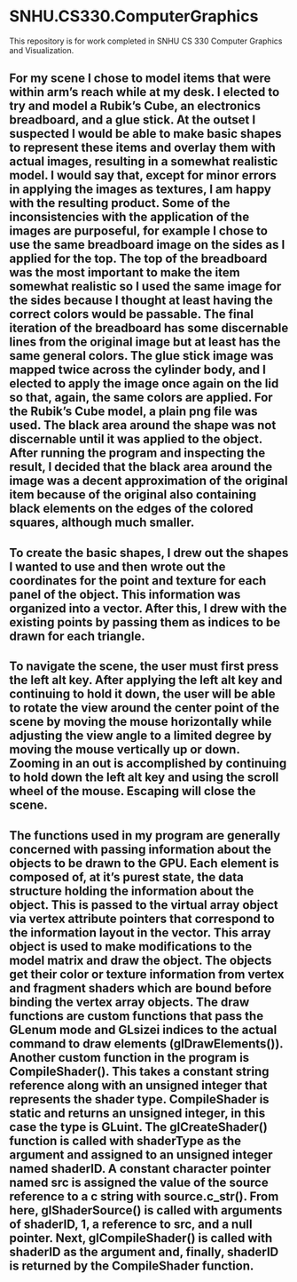 # SNHU.CS330.ComputerGraphics
This repository is for work completed in SNHU CS 330 Computer Graphics and Visualization.

## For my scene I chose to model items that were within arm’s reach while at my desk. I elected to try and model a Rubik’s Cube, an electronics breadboard, and a glue stick. At the outset I suspected I would be able to make basic shapes to represent these items and overlay them with actual images, resulting in a somewhat realistic model. I would say that, except for minor errors in applying the images as textures, I am happy with the resulting product. Some of the inconsistencies with the application of the images are purposeful, for example I chose to use the same breadboard image on the sides as I applied for the top. The top of the breadboard was the most important to make the item somewhat realistic so I used the same image for the sides because I thought at least having the correct colors would be passable. The final iteration of the breadboard has some discernable lines from the original image but at least has the same general colors. The glue stick image was mapped twice across the cylinder body, and I elected to apply the image once again on the lid so that, again, the same colors are applied. For the Rubik’s Cube model, a plain png file was used. The black area around the shape was not discernable until it was applied to the object. After running the program and inspecting the result, I decided that the black area around the image was a decent approximation of the original item because of the original also containing black elements on the edges of the colored squares, although much smaller. 
##	To create the basic shapes, I drew out the shapes I wanted to use and then wrote out the coordinates for the point and texture for each panel of the object. This information was organized into a vector. After this, I drew with the existing points by passing them as indices to be drawn for each triangle. 
##	To navigate the scene, the user must first press the left alt key. After applying the left alt key and continuing to hold it down, the user will be able to rotate the view around the center point of the scene by moving the mouse horizontally while adjusting the view angle to a limited degree by moving the mouse vertically up or down. Zooming in an out is accomplished by continuing to hold down the left alt key and using the scroll wheel of the mouse. Escaping will close the scene. 
##	The functions used in my program are generally concerned with passing information about the objects to be drawn to the GPU. Each element is composed of, at it’s purest state, the data structure holding the information about the object. This is passed to the virtual array object via vertex attribute pointers that correspond to the information layout in the vector. This array object is used to make modifications to the model matrix and draw the object. The objects get their color or texture information from vertex and fragment shaders which are bound before binding the vertex array objects.  The draw functions are custom functions that pass the GLenum mode and GLsizei indices to the actual command to draw elements (glDrawElements()). Another custom function in the program is CompileShader(). This takes a constant string reference along with an unsigned integer that represents the shader type. CompileShader is static and returns an unsigned integer, in this case the type is GLuint.  The glCreateShader() function is called with shaderType as the argument and assigned to an unsigned integer named shaderID. A constant character pointer named src is assigned the value of the source reference to a c string with source.c_str(). From here, glShaderSource() is called with arguments of shaderID, 1, a reference to src, and a null pointer. Next, glCompileShader() is called with shaderID as the argument and, finally, shaderID is returned by the CompileShader function. 
